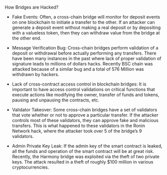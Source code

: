 How Bridges are Hacked?

- Fake Events:
Often, a cross-chain bridge will monitor for deposit events on one blockchain to initiate a transfer to the other. If an attacker can generate a deposit event without
making a real deposit or by depositing with a valueless token, then they can withdraw value from the bridge at the other end.

- Message Verification Bug:
Cross-chain bridges perform validation of a deposit or withdrawal before actually performing any transfers. There have been many instances in the past where 
lack of proper validation of signature leads to millions of dollars hacks. Recently BSC chain was attacked because of a similar bug and a total of 576 Million was
withdrawn by hackers.

- Lack of cross-contract access control in blockchain bridges:
It is important to have access control validations on critical functions that execute actions like modifying the owner, transfer of funds and tokens, pausing and
unpausing the contracts, etc.

- Validator Takeover:
Some cross-chain bridges have a set of validators that vote whether or not to approve a particular transfer. If the attacker controls most of these validators, 
they can approve fake and malicious transfers. This is what happened to these validators in the Ronin Network hack, where the attacker took over 5 of the bridge’s 9 
validators.

- Admin Private Key Leak:
If the admin key of the smart contract is leaked, all the funds and operation of the smart contract will be at great risk. Recently, the Harmony bridge was exploited
via the theft of two private keys. The attack resulted in a theft of roughly $100 million in various cryptocurrencies.
